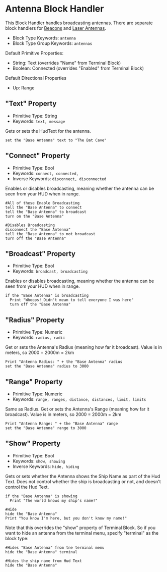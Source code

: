# Antenna Block Handler
This Block Handler handles broadcasting antennas. There are separate block handlers for [Beacons](https://spaceengineers.merlinofmines.com/EasyCommands/blockHandlers/beacon "Beacons") and [Laser Antennas](https://spaceengineers.merlinofmines.com/EasyCommands/blockHandlers/laserAntenna "Laser Antenna Block Handler").

* Block Type Keywords: ```antenna```
* Block Type Group Keywords: ```antennas```

Default Primitive Properties:
* String: Text (overrides "Name" from Terminal Block)
* Boolean: Connected (overrides "Enabled" from Terminal Block)

Default Directional Properties
* Up: Range

## "Text" Property
* Primitive Type: String
* Keywords: ```text, message```

Gets or sets the HudText for the antenna.

```
set the "Base Antenna" text to "The Bat Cave"
```

## "Connect" Property
* Primitive Type: Bool
* Keywords: ```connect, connected,  ```
* Inverse Keywords: ```disconnect, disconnected```

Enables or disables broadcasting, meaning whether the antenna can be seen from your HUD when in range.

```
#All of these Enable Broadcasting
tell the "Base Antenna" to connect
tell the "Base Antenna" to broadcast
turn on the "Base Antenna"

#Disables Broadcasting
disconnect the "Base Antenna"
tell the "Base Antenna" to not broadcast
turn off the "Base Antenna"
```

## "Broadcast" Property
* Primitive Type: Bool
* Keywords: ```broadcast, broadcasting```

Enables or disables broadcasting, meaning whether the antenna can be seen from your HUD when in range.

```
if the "Base Antenna" is broadcasting
  Print "Whoops! Didn't mean to tell everyone I was here"
  turn off the "Base Antenna"
```

## "Radius" Property
* Primitive Type: Numeric
* Keywords: ```radius, radii```

Get or sets the Antenna's Radius (meaning how far it broadcast).  Value is in meters, so 2000 = 2000m = 2km

```
Print "Antenna Radius: " + the "Base Antenna" radius
set the "Base Antenna" radius to 3000
```

## "Range" Property
* Primitive Type: Numeric
* Keywords: ```range, ranges, distance, distances, limit, limits```

Same as Radius. Get or sets the Antenna's Range (meaning how far it broadcast).  Value is in meters, so 2000 = 2000m = 2km

```
Print "Antenna Range: " + the "Base Antenna" range
set the "Base Antenna" range to 3000
```

## "Show" Property
* Primitive Type: Bool
* Keywords: ```show, showing```
* Inverse Keywords: ```hide, hiding```

Gets or sets whether the Antenna shows the Ship Name as part of the Hud Text.  Does not control whether the ship is broadcasting or not, and doesn't control the Hud Text.

```
if the "Base Antenna" is showing
  Print "The world knows my ship's name!"
  
#Hide
hide the "Base Antenna"
Print "You know I'm here, but you don't know my name!"
```

Note that this overrides the "show" property of Terminal Block.  So if you want to hide an antenna from the terminal menu, specify "terminal" as the block type:

```
#Hides "Base Antenna" from tne terminal menu
hide the "Base Antenna" terminal

#Hides the ship name from Hud Text
hide the "Base Antenna"
```

